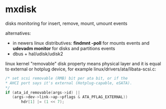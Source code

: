# mxdisk

disks monitoring for insert, remove, mount, umount events

alternatives:

- in newers linux distributives: **findmnt -poll** for mounts events and **udevadm monitor** for disks and partitions events
- dbus + hal/udisk/udisk2

linux kernel "removable" disk property means physical layer and it is equal to external or hotplug device, for example linux/drivers/ata/libata-scsi.c:

``` C
/* set scsi removable (RMB) bit per ata bit, or if the
* AHCI port says it's external (Hotplug-capable, eSATA).
*/
if (ata_id_removable(args->id) ||
   (args->dev->link->ap->pflags & ATA_PFLAG_EXTERNAL))
       hdr[1] |= (1 << 7);
```

